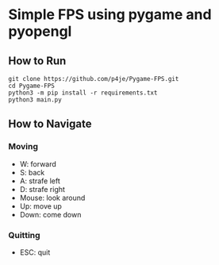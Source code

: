 
# Simple FPS using pygame and pyopengl

## How to Run

```shell
git clone https://github.com/p4je/Pygame-FPS.git
cd Pygame-FPS
python3 -m pip install -r requirements.txt
python3 main.py
```

## How to Navigate

### Moving

- W: forward
- S: back
- A: strafe left
- D: strafe right
- Mouse: look around
- Up: move up
- Down: come down

### Quitting

- ESC: quit
